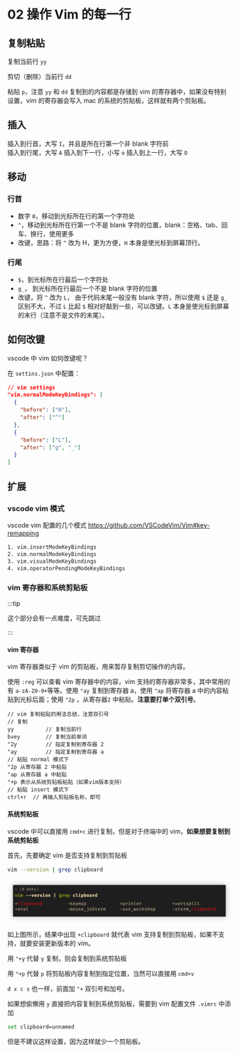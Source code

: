 # 02 操作 Vim 的每一行

## 复制粘贴

复制当前行 `yy`

剪切（删除）当前行 `dd`

粘贴 `p`，注意 `yy` 和 `dd` 复制到的内容都是存储到 vim 的寄存器中，如果没有特别设置，vim 的寄存器会写入 mac 的系统的剪贴板，这样就有两个剪贴板。

## 插入

插入到行首，大写 `I`，并且是所在行第一个非 blank 字符前	
插入到行尾，大写 `A`
插入到下一行，小写 `o`
插入到上一行，大写 `O`



## 移动

### 行首

- 数字 `0`，移动到光标所在行的第一个字符处
- `^`，移动到光标所在行第一个不是 blank 字符的位置，blank：空格、tab、回车、换行，使用更多
- 改键，思路：将 `^` 改为 H，更为方便，`H` 本身是使光标到屏幕顶行。

### 行尾

- `$`，到光标所在行最后一个字符处
- `g_`， 到光标所在行最后一个不是 blank 字符的位置
- 改键，将 `^` 改为 `L`， 由于代码末尾一般没有 blank 字符，所以使用 `$` 还是 `g_` 区别不大，不过 `L` 比起 `$` 相对好敲到一些，可以改键。`L` 本身是使光标到屏幕的末行（注意不是文件的末尾）。



## 如何改键

vscode 中 vim 如何改键呢？

在 `settins.json` 中配置：

```json
// vim settings
"vim.normalModeKeyBindings": [
  {
    "before": ["H"],
    "after": ["^"]
  },
  {
    "before": ["L"],
    "after": ["g", "_"]
  }
]
```

## 扩展

### vscode vim 模式

vscode vim 配置的几个模式 https://github.com/VSCodeVim/Vim#key-remapping

 	1. vim.insertModeKeyBindings
 	2. vim.normalModeKeyBindings
 	3. vim.visualModeKeyBindings
 	4. vim.operatorPendingModeKeyBindings

### vim 寄存器和系统剪贴板

:::tip

这个部分会有一点难度，可先跳过

:::

#### vim 寄存器

vim 寄存器类似于 vim 的剪贴板，用来暂存复制剪切操作的内容。

使用 `:reg` 可以查看 vim 寄存器中的内容，vim 支持的寄存器非常多，其中常用的有 `a-zA-Z0-9+`等等。使用 `"ay` 复制到寄存器 a，使用 `"ap` 将寄存器 a 中的内容粘贴到光标后面；使用 `"2p` ，从寄存器`2` 中粘贴。**注意要打单个双引号**。



```
// vim 复制粘贴的用法总结，注意双引号
// 复制
yy 			// 复制当前行
bvey 		// 复制当前单词
"2y			// 指定复制到寄存器 2
"ay 		// 指定复制到寄存器 a
// 粘贴 normal 模式下
"2p 从寄存器 2 中粘贴
"ap 从寄存器 a 中粘贴
"+p 表示从系统剪贴板粘贴（如果vim版本支持）
// 粘贴 insert 模式下
ctrl+r 	// 再输入剪贴板名称，即可
```



#### 系统剪贴板

vscode 中可以直接用 `cmd+c` 进行复制，但是对于终端中的 vim，**如果想要复制到系统剪贴板**

首先，先要确定 vim 是否支持复制到剪贴板

```sh
vim --version | grep clipboard
```

![image-20220723110925289](./assets/02操作Vim的每一行/image-20220723110925289.png)

如上图所示，结果中出现 `+clipboard` 就代表 vim 支持复制到剪贴板，如果不支持，就要安装更新版本的 vim。

用 `"+y` 代替 `y` 复制，则会复制到系统剪贴板

用 `"+p` 代替 `p` 将剪贴板内容复制到指定位置，当然可以直接用 `cmd+v`

`d x c s` 也一样，前面加 `"+` 双引号和加号。



如果想偷懒用 `y` 直接把内容复制到系统剪贴板，需要到 vim 配置文件 `.vimrc` 中添加

```sh
set clipboard=unnamed
```

但是不建议这样设置，因为这样就少一个剪贴板。